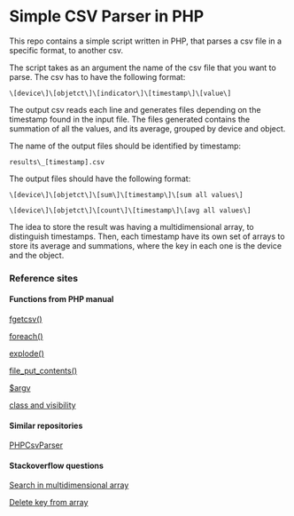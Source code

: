 # Simple CSV Parser in PHP

This repo contains a simple script written in PHP, that parses a csv file in 
a specific format, to another csv.

The script takes as an argument the name of the csv file that you want to 
parse. The csv has to have the following format:

```
\[device\]\[objetct\]\[indicator\]\[timestamp\]\[value\]
```

The output csv reads each line and generates files depending on the timestamp 
found in the input file. The files generated contains the summation of all 
the values, and its average, grouped by device and object.

The name of the output files should be identified by timestamp:

```
results\_[timestamp].csv
```

The output files should have the following format:

```
\[device\]\[objetct\]\[sum\]\[timestamp\]\[sum all values\]
```
```
\[device\]\[objetct\]\[count\]\[timestamp\]\[avg all values\]
```

The idea to store the result was having a multidimensional array, to 
distinguish timestamps. Then, each timestamp have its own set of arrays to 
store its average and summations, where the key in each one is the device and 
the object.

### Reference sites

#### Functions from PHP manual

[fgetcsv()](http://php.net/manual/en/function.fgetcsv.php)

[foreach()](http://php.net/manual/en/control-structures.foreach.php)

[explode()](http://php.net/manual/en/function.explode.php)

[file\_put\_contents()](http://php.net/manual/en/function.file-put-contents.php)

[$argv](http://php.net/manual/en/reserved.variables.argv.php)

[class and visibility](http://php.net/manual/en/language.oop5.late-static-bindings.php)

#### Similar repositories

[PHPCsvParser](https://github.com/kzykhys/PHPCsvParser)

#### Stackoverflow questions

[Search in multidimensional array](https://stackoverflow.com/questions/8102221/php-multidimensional-array-searching-find-key-by-specific-value)

[Delete key from array](https://stackoverflow.com/questions/5450148/php-remove-key-from-associative-array)
